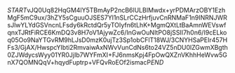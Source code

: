 $START$vJQ0Uq82HqGM4lY5TBmAyP2ncB6lULBIMwdx+yrPDMArzOBY1EzhMgF5mC9ux/3hZY5sCguuOJSES7Yl1nSLrCCzHrfjuvCnRNMaF1n9INRNJWRsJlwYLYdGSVncnLFsdy6kRctdQr5yTOIyfn6tLhK+MgmQXtLtBaAmnWEVswfqnxTJRtFiRCE6KmDQ3v8H7oV1AjywZc6/InGwOuNItPO8jSSII7h0n6/I9cELkoq05Oo9NaYTGvRM9hLJsD0mzK0ujTz3Sp1obCFlT18WJ/3CNYHSaPEIr457HFs3/GjAX/HwspcYIbti2RmvaiwAxNWvVunCdNs6to24VZ5nDU0lZGwmXBgth0ZJWdycsWyy01YR0JjIb7WYFmXI+FJ6nmsKpj4FpOwQXZnVKhhHeWvw5GnX7QOMNQqV+hqydFuptrp+VFQvRoEOf2ismacP$END$
